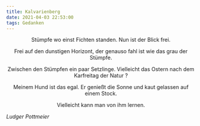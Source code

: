 ```yaml
---
title: Kalvarienberg
date: 2021-04-03 22:53:00
tags: Gedanken
---
```

<center>

Stümpfe wo einst Fichten standen. 
Nun ist der Blick frei.

Frei auf den dunstigen Horizont, der genauso fahl ist wie das grau der Stümpfe.

Zwischen den Stümpfen ein paar Setzlinge.
Vielleicht das Ostern nach dem Karfreitag der Natur ? 

Meinem Hund ist das egal.
Er genießt die Sonne und kaut gelassen auf einem Stock. 

Vielleicht kann man von ihm lernen.

</center>

_Ludger Pottmeier_